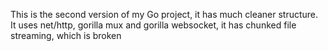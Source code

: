 This is the second version of my Go project, it has much cleaner structure. It uses net/http, gorilla mux and gorilla websocket, it has chunked file streaming, which is broken